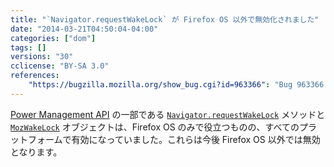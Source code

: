 ```yaml
---
title: "`Navigator.requestWakeLock` が Firefox OS 以外で無効化されました"
date: "2014-03-21T04:50:04-04:00"
categories: ["dom"]
tags: []
versions: "30"
cclicense: "BY-SA 3.0"
references:
    "https://bugzilla.mozilla.org/show_bug.cgi?id=963366": "Bug 963366 – Hide navigator.requestWakeLock and MozWakeLock from the web except on Firefox OS"
---
```

[Power Management API](https://developer.mozilla.org/ja/docs/WebAPI/Power_Management) の一部である [`Navigator.requestWakeLock`](https://developer.mozilla.org/ja/docs/Web/API/Navigator.requestWakeLock) メソッドと [`MozWakeLock`](https://developer.mozilla.org/ja/docs/Web/API/MozWakeLock) オブジェクトは、Firefox OS のみで役立つものの、すべてのプラットフォームで有効になっていました。これらは今後 Firefox OS 以外では無効となります。
